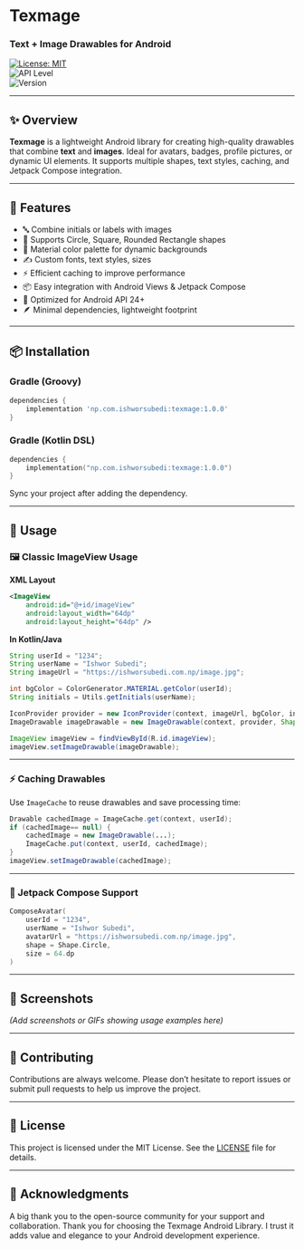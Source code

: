 # Texmage  
### Text + Image Drawables for Android

[![License: MIT](https://img.shields.io/badge/License-MIT-blue.svg)](LICENSE)  
![API Level](https://img.shields.io/badge/API%2024+-green)  
![Version](https://img.shields.io/badge/version-1.0.0-orange)

---

## ✨ Overview

**Texmage** is a lightweight Android library for creating high-quality drawables that combine **text** and **images**. Ideal for avatars, badges, profile pictures, or dynamic UI elements. It supports multiple shapes, text styles, caching, and Jetpack Compose integration.

---

## 🧩 Features

- 🔤 Combine initials or labels with images  
- 🔵 Supports Circle, Square, Rounded Rectangle shapes  
- 🌈 Material color palette for dynamic backgrounds  
- ✍️ Custom fonts, text styles, sizes  
- ⚡ Efficient caching to improve performance  
- 📦 Easy integration with Android Views & Jetpack Compose  
- 📱 Optimized for Android API 24+  
- 🪶 Minimal dependencies, lightweight footprint  

---

## 📦 Installation

### Gradle (Groovy)
```groovy
dependencies {
    implementation 'np.com.ishworsubedi:texmage:1.0.0'
}
```

### Gradle (Kotlin DSL)
```kotlin
dependencies {
    implementation("np.com.ishworsubedi:texmage:1.0.0")
}
```

Sync your project after adding the dependency.

---

## 🚀 Usage

### 🖼️ Classic ImageView Usage

**XML Layout**
```xml
<ImageView
    android:id="@+id/imageView"
    android:layout_width="64dp"
    android:layout_height="64dp" />
```

**In Kotlin/Java**
```java
String userId = "1234";
String userName = "Ishwor Subedi";
String imageUrl = "https://ishworsubedi.com.np/image.jpg";

int bgColor = ColorGenerator.MATERIAL.getColor(userId);
String initials = Utils.getInitials(userName);

IconProvider provider = new IconProvider(context, imageUrl, bgColor, initials);
ImageDrawable imageDrawable = new ImageDrawable(context, provider, Shape.CIRCLE, 12, null);

ImageView imageView = findViewById(R.id.imageView);
imageView.setImageDrawable(imageDrawable);
```

---

### ⚡ Caching Drawables

Use `ImageCache` to reuse drawables and save processing time:
```java
Drawable cachedImage = ImageCache.get(context, userId);
if (cachedImage== null) {
    cachedImage = new ImageDrawable(...);
    ImageCache.put(context, userId, cachedImage);
}
imageView.setImageDrawable(cachedImage);
```

---

### 🧱 Jetpack Compose Support

```kotlin
ComposeAvatar(
    userId = "1234",
    userName = "Ishwor Subedi",
    avatarUrl = "https://ishworsubedi.com.np/image.jpg",
    shape = Shape.Circle,
    size = 64.dp
)
```

---

## 📸 Screenshots

*(Add screenshots or GIFs showing usage examples here)*

---

## 🤝 Contributing

Contributions are always welcome. Please don’t hesitate to report issues or submit pull requests to help us improve the project.

---

## 📄 License

This project is licensed under the MIT License. See the [LICENSE](LICENSE) file for details.

---

## 🙌 Acknowledgments

A big thank you to the open-source community for your support and collaboration.
Thank you for choosing the Texmage Android Library. I trust it adds value and elegance to your Android development experience.
